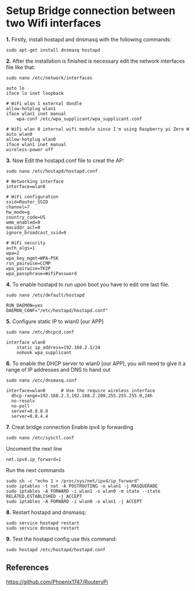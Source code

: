 # Setup Bridge connection between two Wifi interfaces

**1.** Firstly, install hostapd and dnsmasq with the following commands:

``` sudo apt-get install dnsmasq hostapd  ```

**2.** After the installation is finished is necessary edit the network interfaces file like that:

``` sudo nano /etc/network/interfaces  ```

    auto lo
    iface lo inet loopback

    # WiFi wlan 1 external dondle
    allow-hotplug wlan1
    iface wlan1 inet manual
        wpa-conf /etc/wpa_supplicant/wpa_supplicant.conf

    # WiFi wlan 0 internal wifi module since I'm using Raspberry pi Zero W
    auto wlan0
    allow-hotplug wlan0
    iface wlan1 inet manual
    wireless-power off

**3.** Now Edit the hostapd.conf file to creat the AP:

``` sudo nano /etc/hostapd/hostapd.conf ```

    # Networking interface
    interface=wlan0

    # WiFi configuration
    ssid=Router_SSID
    channel=7
    hw_mode=g
    country_code=US
    wmm_enabled=0
    macaddr_acl=0
    ignore_broadcast_ssid=0

    # WiFi security
    auth_algs=1
    wpa=2
    wpa_key_mgmt=WPA-PSK
    rsn_pairwise=CCMP
    wpa_pairwise=TKIP
    wpa_passphrase=WifiPassword

**4.** To enable hostapd to run upon boot you have to edit one last file.

``` sudo nano /etc/default/hostapd ```

    RUN_DAEMON=yes
    DAEMON_CONF="/etc/hostapd/hostapd.conf"

**5.** Configure static IP to wlan0 [our APP]

``` sudo nano /etc/dhcpcd.conf ```

    interface wlan0
        static ip_address=192.168.2.1/24
        nohook wpa_supplicant

**6.** To enable the DHCP server to wlan0 [our APP], you will need to give it a range of IP addresses and DNS to hand out

``` sudo nano /etc/dnsmasq.conf ```

    interface=wlan0      # Use the require wireless interface
      dhcp-range=192.168.2.3,192.168.2.200,255.255.255.0,24h
      no-resolv
      no-poll
      server=8.8.8.8
      server=8.8.4.4

**7.** Creat bridge connection
Enable ipv4 ip forwarding

``` sudo nano /etc/sysctl.conf ```

Uncoment the next line

``` net.ipv4.ip_forward=1 ```

Run the next commands

    sudo sh -c "echo 1 > /proc/sys/net/ipv4/ip_forward"
    sudo iptables -t nat -A POSTROUTING -o wlan1 -j MASQUERADE
    sudo iptables -A FORWARD -i wlan1 -o wlan0 -m state --state RELATED,ESTABLISHED -j ACCEPT
    sudo iptables -A FORWARD -i wlan0 -o wlan1 -j ACCEPT

**8.** Restart hostapd and dnsmasq: 

    sudo service hostapd restart
    sudo service dnsmasq restart

**9.** Test the hostapd config use this command:

    sudo hostapd /etc/hostapd/hostapd.conf


## References
https://github.com/Phoenix1747/RouteryPi


